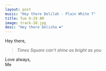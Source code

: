 ```yaml
---
layout: post
music: "Hey there Delilah - Plain White T"
title: Tue 6:29 AM
image: track-10.jpg
desc: "Hey there Delisha ❤"
---
```


Hey there,

> *Times Square can't shine as bright as you*

Love always,    
Me

